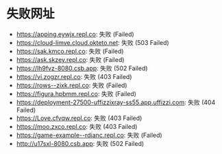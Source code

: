 # 失败网址
- https://apping.eywjx.repl.co: 失败 (Failed)
- https://cloud-limve.cloud.okteto.net: 失败 (503
Failed)
- https://sak.kmco.repl.co: 失败 (Failed)
- https://ask.skzey.repl.co: 失败 (Failed)
- https://lh9fvz-8080.csb.app: 失败 (502
Failed)
- https://vi.zogzr.repl.co: 失败 (403
Failed)
- https://rows--zixk.repl.co: 失败 (Failed)
- https://figura.hpbmm.repl.co: 失败 (Failed)
- https://deployment-27500-uffizzixray-ss55.app.uffizzi.com: 失败 (404
Failed)
- https://Love.cfvqw.repl.co: 失败 (403
Failed)
- https://moo.zxco.repl.co: 失败 (403
Failed)
- https://game-example--rdianc.repl.co: 失败 (Failed)
- http://u17sxl-8080.csb.app: 失败 (502
Failed)
